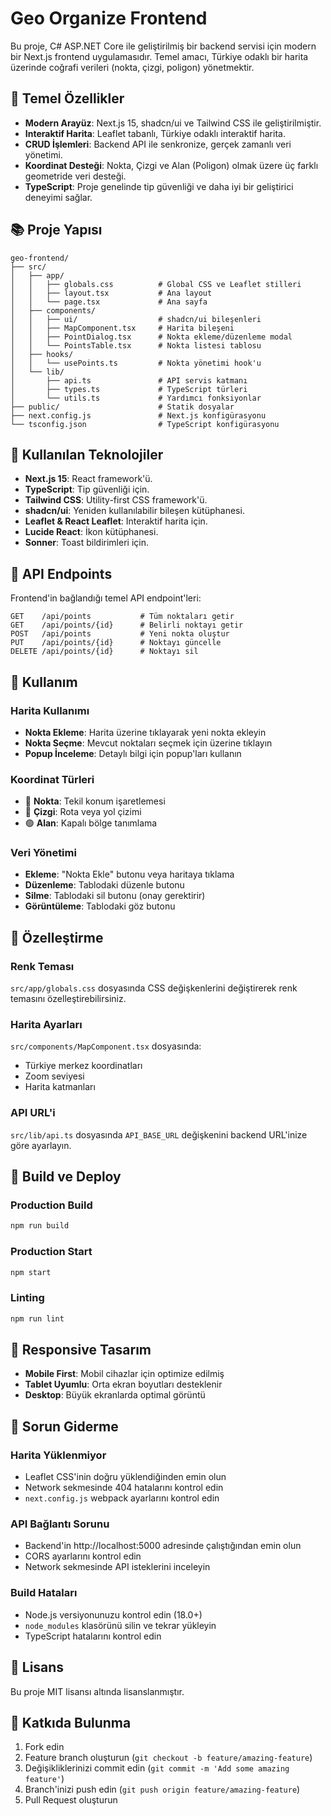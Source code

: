 # Geo Organize Frontend

Bu proje, C# ASP.NET Core ile geliştirilmiş bir backend servisi için modern bir Next.js frontend uygulamasıdır. Temel amacı, Türkiye odaklı bir harita üzerinde coğrafi verileri (nokta, çizgi, poligon) yönetmektir.

## 🚀 Temel Özellikler

- **Modern Arayüz**: Next.js 15, shadcn/ui ve Tailwind CSS ile geliştirilmiştir.
- **Interaktif Harita**: Leaflet tabanlı, Türkiye odaklı interaktif harita.
- **CRUD İşlemleri**: Backend API ile senkronize, gerçek zamanlı veri yönetimi.
- **Koordinat Desteği**: Nokta, Çizgi ve Alan (Poligon) olmak üzere üç farklı geometride veri desteği.
- **TypeScript**: Proje genelinde tip güvenliği ve daha iyi bir geliştirici deneyimi sağlar.

## 📚 Proje Yapısı

```
geo-frontend/
├── src/
│   ├── app/
│   │   ├── globals.css          # Global CSS ve Leaflet stilleri
│   │   ├── layout.tsx           # Ana layout
│   │   └── page.tsx             # Ana sayfa
│   ├── components/
│   │   ├── ui/                  # shadcn/ui bileşenleri
│   │   ├── MapComponent.tsx     # Harita bileşeni
│   │   ├── PointDialog.tsx      # Nokta ekleme/düzenleme modal
│   │   └── PointsTable.tsx      # Nokta listesi tablosu
│   ├── hooks/
│   │   └── usePoints.ts         # Nokta yönetimi hook'u
│   └── lib/
│       ├── api.ts               # API servis katmanı
│       ├── types.ts             # TypeScript türleri
│       └── utils.ts             # Yardımcı fonksiyonlar
├── public/                      # Statik dosyalar
├── next.config.js               # Next.js konfigürasyonu
└── tsconfig.json                # TypeScript konfigürasyonu
```

## 🔧 Kullanılan Teknolojiler

- **Next.js 15**: React framework'ü.
- **TypeScript**: Tip güvenliği için.
- **Tailwind CSS**: Utility-first CSS framework'ü.
- **shadcn/ui**: Yeniden kullanılabilir bileşen kütüphanesi.
- **Leaflet & React Leaflet**: Interaktif harita için.
- **Lucide React**: İkon kütüphanesi.
- **Sonner**: Toast bildirimleri için.

## 🔌 API Endpoints

Frontend'in bağlandığı temel API endpoint'leri:

```
GET    /api/points           # Tüm noktaları getir
GET    /api/points/{id}      # Belirli noktayı getir
POST   /api/points           # Yeni nokta oluştur
PUT    /api/points/{id}      # Noktayı güncelle
DELETE /api/points/{id}      # Noktayı sil
```

## 🎯 Kullanım

### Harita Kullanımı
- **Nokta Ekleme**: Harita üzerine tıklayarak yeni nokta ekleyin
- **Nokta Seçme**: Mevcut noktaları seçmek için üzerine tıklayın
- **Popup İnceleme**: Detaylı bilgi için popup'ları kullanın

### Koordinat Türleri
- 🔴 **Nokta**: Tekil konum işaretlemesi
- 🔵 **Çizgi**: Rota veya yol çizimi
- 🟢 **Alan**: Kapalı bölge tanımlama

### Veri Yönetimi
- **Ekleme**: "Nokta Ekle" butonu veya haritaya tıklama
- **Düzenleme**: Tablodaki düzenle butonu
- **Silme**: Tablodaki sil butonu (onay gerektirir)
- **Görüntüleme**: Tablodaki göz butonu

## 🎨 Özelleştirme

### Renk Teması
`src/app/globals.css` dosyasında CSS değişkenlerini değiştirerek renk temasını özelleştirebilirsiniz.

### Harita Ayarları
`src/components/MapComponent.tsx` dosyasında:
- Türkiye merkez koordinatları
- Zoom seviyesi
- Harita katmanları

### API URL'i
`src/lib/api.ts` dosyasında `API_BASE_URL` değişkenini backend URL'inize göre ayarlayın.

## 🚀 Build ve Deploy

### Production Build
```bash
npm run build
```

### Production Start
```bash
npm start
```

### Linting
```bash
npm run lint
```

## 📱 Responsive Tasarım

- **Mobile First**: Mobil cihazlar için optimize edilmiş
- **Tablet Uyumlu**: Orta ekran boyutları desteklenir
- **Desktop**: Büyük ekranlarda optimal görüntü

## 🔧 Sorun Giderme

### Harita Yüklenmiyor
- Leaflet CSS'inin doğru yüklendiğinden emin olun
- Network sekmesinde 404 hatalarını kontrol edin
- `next.config.js` webpack ayarlarını kontrol edin

### API Bağlantı Sorunu
- Backend'in http://localhost:5000 adresinde çalıştığından emin olun
- CORS ayarlarını kontrol edin
- Network sekmesinde API isteklerini inceleyin

### Build Hataları
- Node.js versiyonunuzu kontrol edin (18.0+)
- `node_modules` klasörünü silin ve tekrar yükleyin
- TypeScript hatalarını kontrol edin

## 📄 Lisans

Bu proje MIT lisansı altında lisanslanmıştır.

## 🤝 Katkıda Bulunma

1. Fork edin
2. Feature branch oluşturun (`git checkout -b feature/amazing-feature`)
3. Değişikliklerinizi commit edin (`git commit -m 'Add some amazing feature'`)
4. Branch'inizi push edin (`git push origin feature/amazing-feature`)
5. Pull Request oluşturun
